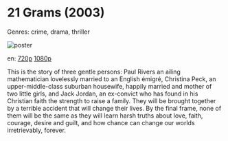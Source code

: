 # 21 Grams (2003)

Genres: crime, drama, thriller

![poster](http://image.tmdb.org/t/p/w500/jhr7GuhWfOL470SCsbpjPM77SaO.jpg)

en:
  [720p](magnet:?xt=urn:btih:80B6D0C377759CB988CE2A0D50387FD1EAD43171&tr=udp://glotorrents.pw:6969/announce&tr=udp://tracker.opentrackr.org:1337/announce&tr=udp://torrent.gresille.org:80/announce&tr=udp://tracker.openbittorrent.com:80&tr=udp://tracker.coppersurfer.tk:6969&tr=udp://tracker.leechers-paradise.org:6969&tr=udp://p4p.arenabg.ch:1337&tr=udp://tracker.internetwarriors.net:1337)
  [1080p](magnet:?xt=urn:btih:8EF0C6820F23B27D6E73628E44FF5CCA111999C2&tr=udp://glotorrents.pw:6969/announce&tr=udp://tracker.opentrackr.org:1337/announce&tr=udp://torrent.gresille.org:80/announce&tr=udp://tracker.openbittorrent.com:80&tr=udp://tracker.coppersurfer.tk:6969&tr=udp://tracker.leechers-paradise.org:6969&tr=udp://p4p.arenabg.ch:1337&tr=udp://tracker.internetwarriors.net:1337)
  


This is the story of three gentle persons: Paul Rivers an ailing mathematician lovelessly married to an English émigré, Christina Peck, an upper-middle-class suburban housewife, happily married and mother of two little girls, and Jack Jordan, an ex-convict who has found in his Christian faith the strength to raise a family. They will be brought together by a terrible accident that will change their lives. By the final frame, none of them will be the same as they will learn harsh truths about love, faith, courage, desire and guilt, and how chance can change our worlds irretrievably, forever.